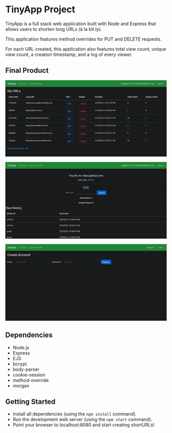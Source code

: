 # TinyApp Project

TinyApp is a full stack web application built with Node and Express that allows users to shorten long URLs (à la bit.ly).

This application features method overrides for PUT and DELETE requests.

For each URL created, this application also features total view count, unique view count, a creation timestamp, and a log of every viewer.

## Final Product

!["User's URLs page"](https://github.com/andrewlpmcneill/tinyapp/blob/main/docs/urls-page.png?raw=true)

!["Edit URL page"](https://github.com/andrewlpmcneill/tinyapp/blob/main/docs/edit-url.png?raw=true)

!["Create account page"](https://github.com/andrewlpmcneill/tinyapp/blob/main/docs/create-account.png?raw=true)

## Dependencies

- Node.js
- Express
- EJS
- bcrypt
- body-parser
- cookie-session
- method-override
- morgan

## Getting Started

- Install all dependencies (using the `npm install` command).
- Run the development web server (using the `npm start` command).
- Point your browser to localhost:8080 and start creating shortURLs!